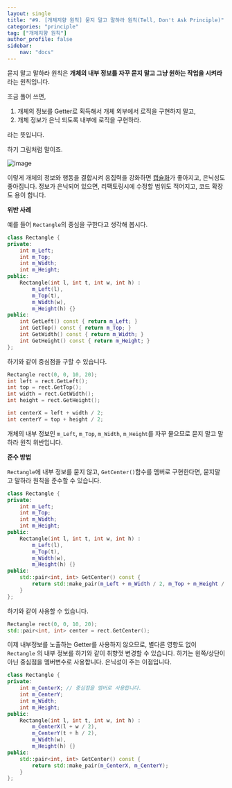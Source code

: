 ```yaml
---
layout: single
title: "#9. [개체지향 원칙] 묻지 말고 말하라 원칙(Tell, Don't Ask Principle)"
categories: "principle"
tag: ["개체지향 원칙"]
author_profile: false
sidebar: 
    nav: "docs"
---
```


묻지 말고 말하라 원칙은 **개체의 내부 정보를 자꾸 묻지 말고 그냥 원하는 작업을 시켜라** 라는 원칙입니다.

조금 풀어 쓰면,

1. 개체의 정보를 Getter로 획득해서 개체 외부에서 로직을 구현하지 말고,
2. 개체 정보가 은닉 되도록 내부에 로직을 구현하라.

라는 뜻입니다. 

하기 그림처럼 말이죠.

![image](https://github.com/tango1202/tango1202.github.io/assets/133472501/e1808b55-c5f3-4a9b-8e44-305f4fad452e)

이렇게 개체의 정보와 행동을 결합시켜 응집력을 강화하면 [캡슐화](https://tango1202.github.io/principle/principle-encapsulation/)가 좋아지고, 은닉성도 좋아집니다. 정보가 은닉되어 있으면, 리팩토링시에 수정할 범위도 적어지고, 코드 확장도 용이 합니다.

**위반 사례**

예를 들어 `Rectangle`의 중심을 구한다고 생각해 봅시다.

```cpp
class Rectangle {
private:
    int m_Left;
    int m_Top;
    int m_Width;
    int m_Height;
public:
    Rectangle(int l, int t, int w, int h) : 
        m_Left(l), 
        m_Top(t), 
        m_Width(w), 
        m_Height(h) {}
public:
    int GetLeft() const { return m_Left; }
    int GetTop() const { return m_Top; }
    int GetWidth() const { return m_Width; }
    int GetHeight() const { return m_Height; }
};
```

하기와 같이 중심점을 구할 수 있습니다.

```cpp
Rectangle rect(0, 0, 10, 20);
int left = rect.GetLeft();
int top = rect.GetTop();
int width = rect.GetWidth();
int height = rect.GetHeight();

int centerX = left + width / 2;
int centerY = top + height / 2;
```
개체의 내부 정보인 `m_Left`, `m_Top`, `m_Width`, `m_Height`를 자꾸 물으므로 묻지 말고 말하라 원칙 위반입니다.

**준수 방법**

`Rectangle`에 내부 정보를 묻지 않고, `GetCenter()`함수를 멤버로 구현한다면, 묻지말고 말하라 원칙을 준수할 수 있습니다.

```cpp
class Rectangle {
private:
    int m_Left;
    int m_Top;
    int m_Width;
    int m_Height;
public:
    Rectangle(int l, int t, int w, int h) : 
        m_Left(l),
        m_Top(t), 
        m_Width(w),
        m_Height(h) {}
public:
    std::pair<int, int> GetCenter() const { 
        return std::make_pair(m_Left + m_Width / 2, m_Top + m_Height / 2);
    }
};
```

하기와 같이 사용할 수 있습니다.

```cpp
Rectangle rect(0, 0, 10, 20);
std::pair<int, int> center = rect.GetCenter();
```

이제 내부정보를 노출하는 Getter를 사용하지 않으므로, 별다른 영향도 없이 `Rectangle` 의 내부 정보를 하기와 같이 취향껏 변경할 수 있습니다. 하기는 왼쪽/상단이 아닌 중심점을 멤버변수로 사용합니다. 은닉성이 주는 이점입니다. 

```cpp
class Rectangle {
private:
    int m_CenterX; // 중심점을 멤버로 사용합니다.
    int m_CenterY;
    int m_Width;
    int m_Height;
public:
    Rectangle(int l, int t, int w, int h) : 
        m_CenterX(l + w / 2), 
        m_CenterY(t + h / 2),
        m_Width(w), 
        m_Height(h) {}
public:
    std::pair<int, int> GetCenter() const { 
        return std::make_pair(m_CenterX, m_CenterY);
    }
};
``` 

